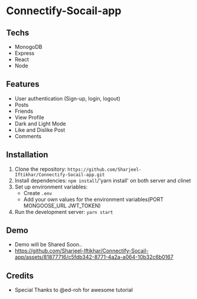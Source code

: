 # Connectify-Socail-app
## Techs
- MonogoDB
- Express
- React
- Node

## Features
- User authentication (Sign-up, login, logout)
- Posts
- Friends
- View Profile
- Dark and Light Mode
- Like and Dislike Post
- Comments

## Installation
1. Clone the repository: `https://github.com/Sharjeel-Iftikhar/Connectify-Socail-app.git`
2. Install dependencies: `npm install`/'yarn install' on both server and clinet
3. Set up environment variables:
   - Create `.env`
   - Add your own values for the environment variables(PORT MONGOOSE_URL JWT_TOKEN)
4. Run the development server: `yarn start`

## Demo
- Demo will be Shared Soon..
- https://github.com/Sharjeel-Iftikhar/Connectify-Socail-app/assets/81877716/c5fdb342-8771-4a2a-a064-10b32c6b0167

## Credits
- Special Thanks to @ed-roh for awesome tutorial
